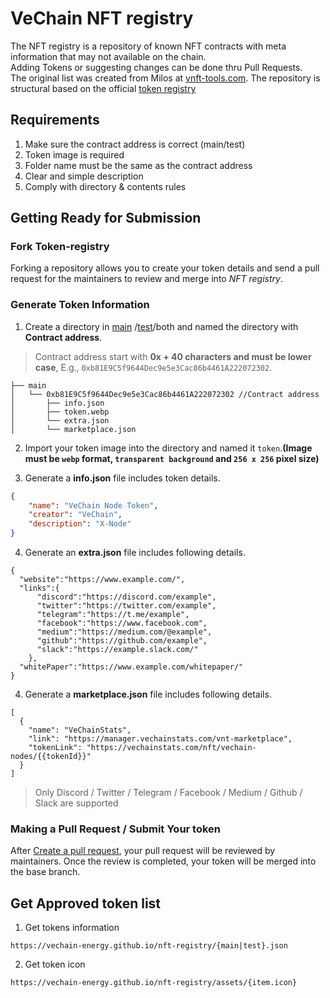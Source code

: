 # VeChain NFT registry

The NFT registry is a repository of known NFT contracts with meta information that may not available on the chain.  
Adding Tokens or suggesting changes can be done thru Pull Requests.  
The original list was created from Milos at [vnft-tools.com](https://vnft-tools.com/). The repository is structural based on the official [token registry](https://github.com/vechain/token-registry)


## Requirements 
1. Make sure the contract address is correct (main/test)
2. Token image is required
3. Folder name must be the same as the contract address 
4. Clear and simple description 
5. Comply with directory & contents rules

## Getting Ready for Submission
### Fork Token-registry
Forking a repository allows you to create your token details and send a pull request for the maintainers to review and merge into *NFT registry*.
### Generate Token Information
1. Create a directory in [main](tokens/main) /[test](tokens/test)/both and named the directory with **Contract address**.

> Contract address start with **0x + 40 characters and must be lower case**, E.g., `0xb81E9C5f9644Dec9e5e3Cac86b4461A222072302`.

```
├── main 
│   └── 0xb81E9C5f9644Dec9e5e3Cac86b4461A222072302 //Contract address
│       ├── info.json
│       ├── token.webp
│       └── extra.json
│       └── marketplace.json
```


2. Import your token image into the directory and named it `token`.**(Image must be `webp` format, `transparent background` and `256 x 256` pixel size)**

3. Generate a **info.json** file includes token details.


```json
{
    "name": "VeChain Node Token",
    "creator": "VeChain",
    "description": "X-Node"
}
```

4. Generate an **extra.json** file includes following details. 

```
{
  "website":"https://www.example.com/", 
  "links":{
      "discord":"https://discord.com/example",
      "twitter":"https://twitter.com/example",
      "telegram":"https://t.me/example",
      "facebook":"https://www.facebook.com",
      "medium":"https://medium.com/@example",
      "github":"https://github.com/example",
      "slack":"https://example.slack.com/"
    },
  "whitePaper":"https://www.example.com/whitepaper/"
}

```

4. Generate a **marketplace.json** file includes following details. 

```
[
  {
    "name": "VeChainStats",
    "link": "https://manager.vechainstats.com/vnt-marketplace",
    "tokenLink": "https://vechainstats.com/nft/vechain-nodes/{{tokenId}}"
  }
]

```

> Only Discord / Twitter / Telegram / Facebook / Medium / Github / Slack are supported

### Making a Pull Request / Submit Your token
After [Create a pull request](https://help.github.com/en/articles/creating-a-pull-request), your pull request will be reviewed by maintainers. Once the review is completed, your token will be merged into the base branch.

## Get Approved token list

1. Get tokens information

`https://vechain-energy.github.io/nft-registry/{main|test}.json`

2. Get token icon

`https://vechain-energy.github.io/nft-registry/assets/{item.icon}`
